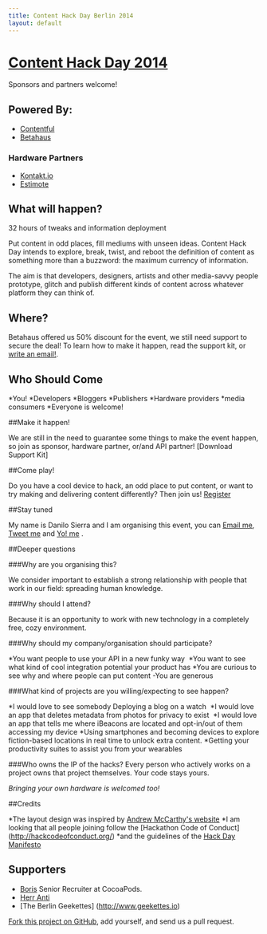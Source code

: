 ```yaml
---
title: Content Hack Day Berlin 2014
layout: default
---
```


# [Content Hack Day 2014][self]

Sponsors and partners welcome!

## Powered By:

* [Contentful](https://www.contentful.com/)
* [Betahaus](http://www.betahaus.com/berlin/)

### Hardware Partners

* [Kontakt.io](http://kontakt.io/)
* [Estimote](http://estimote.com/)

## What will happen?

32 hours of tweaks and information deployment

Put content in odd places, fill mediums with unseen ideas.
Content Hack Day intends to explore, break, twist, and reboot the definition of content as something more than a buzzword: the maximum currency of information.

The aim is that developers, designers, artists and other media-savvy people prototype, glitch and publish different kinds of content across whatever platform they can think of.

## Where?

Betahaus offered us 50% discount for the event, we still need support to secure the deal!
To learn how to make it happen, read the support kit, or [write an email!](mailto:danilo@contentful.com).

## Who Should Come

*You!
*Developers
*Bloggers
*Publishers
*Hardware providers
*media consumers
*Everyone is welcome!

##Make it happen!

We are still in the need to guarantee some things to make the event happen, so join  as sponsor, hardware partner, or/and API partner! [Download Support Kit]

##Come play!

Do you have a cool device to hack, an odd place to put content, or want to try making and delivering content differently? 
Then join us! [Register](https://www.eventbrite.com/e/content-hack-day-tickets-12263186521) 

##Stay tuned

My name is Danilo Sierra and I am organising this event, you can [Email me](mailto:danilos@contentful.com), [Tweet me](https://twitter.com/bootsbosley) and [Yo! me](justyo.co/BOOTSBOSLEY) .

##Deeper questions

###Why are you organising this?

We consider important to establish a strong relationship with people that work in our field: spreading human knowledge. 

###Why should I attend?

Because it is an opportunity to work with new technology in a completely free, cozy environment.

###Why should my company/organisation should participate?

*You want people to use your API in a new funky way 
*You want to see what kind of cool integration potential your product has 
*You are curious to see why and where people can put content -You are generous 

###What kind of projects are you willing/expecting to see happen?

*I would love to see somebody Deploying a blog on a watch 
*I would love an app that deletes metadata from photos for privacy to exist 
*I would love an app that tells me where iBeacons are located and opt-in/out of them accessing my device
*Using smartphones and becoming devices to explore fiction-based locations in real time to unlock extra content.
*Getting your productivity suites to assist you from your wearables 

###Who owns the IP of the hacks?
Every person who actively works on a project owns that project themselves. 
Your code stays yours.

_Bringing your own hardware is welcomed too!_

##Credits

*The layout design was inspired by [Andrew McCarthy's website](http://andrevv.com/)
*I am looking that all people joining follow the [Hackathon Code of Conduct] (http://hackcodeofconduct.org/)
*and the guidelines of the [Hack Day Manifesto](http://hackdaymanifesto.com/)

## Supporters

* [Boris](https://twitter.com/neonacho) Senior Recruiter at CocoaPods.
* [Herr Anti](https://twitter.com/pxlpnk)
* [The Berlin Geekettes] (http://www.geekettes.io)

[Fork this project on GitHub][github], add yourself, and send us a pull request.

[self]: http://contenthackday.com/ "Content Hack Day"
[github]: https://github.com/danilosierrac/contenthackday/ "Fork on GitHub"
